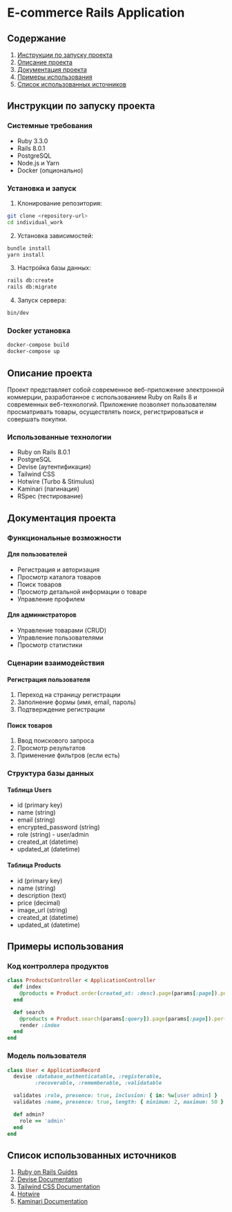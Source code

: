 # E-commerce Rails Application

## Содержание
1. [Инструкции по запуску проекта](#инструкции-по-запуску-проекта)
2. [Описание проекта](#описание-проекта)
3. [Документация проекта](#документация-проекта)
4. [Примеры использования](#примеры-использования)
5. [Список использованных источников](#список-использованных-источников)

## Инструкции по запуску проекта

### Системные требования
- Ruby 3.3.0
- Rails 8.0.1
- PostgreSQL
- Node.js и Yarn
- Docker (опционально)

### Установка и запуск
1. Клонирование репозитория:
```bash
git clone <repository-url>
cd individual_work
```

2. Установка зависимостей:
```bash
bundle install
yarn install
```

3. Настройка базы данных:
```bash
rails db:create
rails db:migrate
```

4. Запуск сервера:
```bash
bin/dev
```

### Docker установка
```bash
docker-compose build
docker-compose up
```

## Описание проекта

Проект представляет собой современное веб-приложение электронной коммерции, разработанное с использованием Ruby on Rails 8 и современных веб-технологий. Приложение позволяет пользователям просматривать товары, осуществлять поиск, регистрироваться и совершать покупки.

### Использованные технологии
- Ruby on Rails 8.0.1
- PostgreSQL
- Devise (аутентификация)
- Tailwind CSS
- Hotwire (Turbo & Stimulus)
- Kaminari (пагинация)
- RSpec (тестирование)

## Документация проекта

### Функциональные возможности

#### Для пользователей
- Регистрация и авторизация
- Просмотр каталога товаров
- Поиск товаров
- Просмотр детальной информации о товаре
- Управление профилем

#### Для администраторов
- Управление товарами (CRUD)
- Управление пользователями
- Просмотр статистики

### Сценарии взаимодействия

#### Регистрация пользователя
1. Переход на страницу регистрации
2. Заполнение формы (имя, email, пароль)
3. Подтверждение регистрации

#### Поиск товаров
1. Ввод поискового запроса
2. Просмотр результатов
3. Применение фильтров (если есть)

### Структура базы данных

#### Таблица Users
- id (primary key)
- name (string)
- email (string)
- encrypted_password (string)
- role (string) - user/admin
- created_at (datetime)
- updated_at (datetime)

#### Таблица Products
- id (primary key)
- name (string)
- description (text)
- price (decimal)
- image_url (string)
- created_at (datetime)
- updated_at (datetime)

## Примеры использования

### Код контроллера продуктов
```ruby
class ProductsController < ApplicationController
  def index
    @products = Product.order(created_at: :desc).page(params[:page]).per(12)
  end

  def search
    @products = Product.search(params[:query]).page(params[:page]).per(12)
    render :index
  end
end
```

### Модель пользователя
```ruby
class User < ApplicationRecord
  devise :database_authenticatable, :registerable,
         :recoverable, :rememberable, :validatable

  validates :role, presence: true, inclusion: { in: %w[user admin] }
  validates :name, presence: true, length: { minimum: 2, maximum: 50 }

  def admin?
    role == 'admin'
  end
end
```

## Список использованных источников

1. [Ruby on Rails Guides](https://guides.rubyonrails.org/)
2. [Devise Documentation](https://github.com/heartcombo/devise)
3. [Tailwind CSS Documentation](https://tailwindcss.com/docs)
4. [Hotwire](https://hotwired.dev/)
5. [Kaminari Documentation](https://github.com/kaminari/kaminari)
